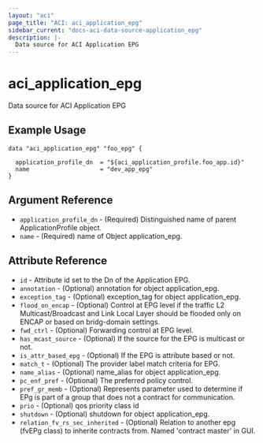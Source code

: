 ```yaml
---
layout: "aci"
page_title: "ACI: aci_application_epg"
sidebar_current: "docs-aci-data-source-application_epg"
description: |-
  Data source for ACI Application EPG
---
```


# aci_application_epg #
Data source for ACI Application EPG

## Example Usage ##

```hcl
data "aci_application_epg" "foo_epg" {

  application_profile_dn  = "${aci_application_profile.foo_app.id}"
  name                    = "dev_app_epg"
}
```
## Argument Reference ##
* `application_profile_dn` - (Required) Distinguished name of parent ApplicationProfile object.
* `name` - (Required) name of Object application_epg.



## Attribute Reference

* `id` - Attribute id set to the Dn of the Application EPG.
* `annotation` - (Optional) annotation for object application_epg.
* `exception_tag` - (Optional) exception_tag for object application_epg.
* `flood_on_encap` - (Optional) Control at EPG level if the traffic L2 Multicast/Broadcast and Link Local Layer should be flooded only on ENCAP or based on bridg-domain settings.
* `fwd_ctrl` - (Optional) Forwarding control at EPG level.
* `has_mcast_source` - (Optional) If the source for the EPG is multicast or not.
* `is_attr_based_epg` - (Optional) If the EPG is attribute based or not.
* `match_t` - (Optional) The provider label match criteria for EPG.
* `name_alias` - (Optional) name_alias for object application_epg.
* `pc_enf_pref` - (Optional) The preferred policy control. 
* `pref_gr_memb` - (Optional) Represents parameter used to determine if EPg is part of a group that does not a contract for communication.
* `prio` - (Optional) qos priority class id
* `shutdown` - (Optional) shutdown for object application_epg.
* `relation_fv_rs_sec_inherited` - (Optional) Relation to another epg (fvEPg class) to inherite contracts from. Named 'contract master' in GUI.
